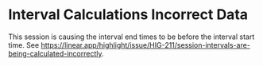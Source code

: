 # Interval Calculations Incorrect Data

This session is causing the interval end times to be before the interval start time. See https://linear.app/highlight/issue/HIG-211/session-intervals-are-being-calculated-incorrectly.
